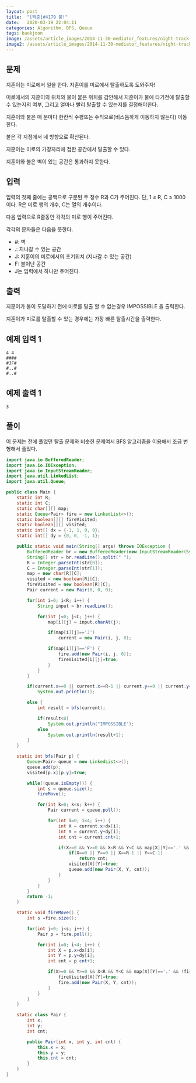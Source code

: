 ```yaml
---
layout: post
title:  "[백준]#4179 불!"
date:   2020-03-19 22:04:11
categories: Algorithm, BFS, Queue
tags: baekjoon
image: /assets/article_images/2014-11-30-mediator_features/night-track.JPG
image2: /assets/article_images/2014-11-30-mediator_features/night-track-mobile.JPG
---
```


문제
--------------------

지훈이는 미로에서 일을 한다. 지훈이를 미로에서 탈출하도록 도와주자!

미로에서의 지훈이의 위치와 불이 붙은 위치를 감안해서 지훈이가 불에 타기전에 탈출할 수 있는지의 여부, 그리고 얼마나 빨리 탈출할 수 있는지를 결정해야한다.

지훈이와 불은 매 분마다 한칸씩 수평또는 수직으로(비스듬하게 이동하지 않는다)  이동한다. 

불은 각 지점에서 네 방향으로 확산된다. 

지훈이는 미로의 가장자리에 접한 공간에서 탈출할 수 있다. 

지훈이와 불은 벽이 있는 공간은 통과하지 못한다.

입력
---------------------------

입력의 첫째 줄에는 공백으로 구분된 두 정수 R과 C가 주어진다. 단, 1 ≤ R, C ≤ 1000 이다. R은 미로 행의 개수, C는 열의 개수이다.

다음 입력으로 R줄동안 각각의 미로 행이 주어진다.

 각각의 문자들은 다음을 뜻한다.

- #: 벽
- .: 지나갈 수 있는 공간
- J: 지훈이의 미로에서의 초기위치 (지나갈 수 있는 공간)
- F: 불이난 공간
- J는 입력에서 하나만 주어진다.

출력
----------------

지훈이가 불이 도달하기 전에 미로를 탈출 할 수 없는경우 IMPOSSIBLE 을 출력한다.

지훈이가 미로를 탈출할 수 있는 경우에는 가장 빠른 탈출시간을 출력한다. 

예제 입력 1 
----------------------

```
4 4
####
#JF#
#..#
#..#
```

예제 출력 1 
------------------------

```
3
```

풀이
--------------------------

이 문제는 전에 풀었던 탈출 문제와 비슷한 문제여서 BFS 알고리즘을 이용해서 조금 변형해서 풀었다.

```java
import java.io.BufferedReader;
import java.io.IOException;
import java.io.InputStreamReader;
import java.util.LinkedList;
import java.util.Queue;

public class Main {
    static int R;
    static int C;
    static char[][] map;
    static Queue<Pair> fire = new LinkedList<>();
    static boolean[][] fireVisited;
    static boolean[][] visited;
    static int[] dx = {-1, 1, 0, 0};
    static int[] dy = {0, 0, -1, 1};

    public static void main(String[] args) throws IOException {
        BufferedReader br = new BufferedReader(new InputStreamReader(System.in));
        String[] str = br.readLine().split(" ");
        R = Integer.parseInt(str[0]);
        C = Integer.parseInt(str[1]);
        map = new char[R][C];
        visited = new boolean[R][C];
        fireVisited = new boolean[R][C];
        Pair current = new Pair(0, 0, 0);

        for(int i=0; i<R; i++) {
            String input = br.readLine();

            for(int j=0; j<C; j++) {
                map[i][j] = input.charAt(j);

                if(map[i][j]=='J')
                    current = new Pair(i, j, 0);

                if(map[i][j]=='F') {
                    fire.add(new Pair(i, j, 0));
                    fireVisited[i][j]=true;
                }
            }
        }

        if(current.x==0 || current.x==R-1 || current.y==0 || current.y==C-1)
            System.out.println(1);

        else {
            int result = bfs(current);

            if(result<0)
                System.out.println("IMPOSSIBLE");
            else
                System.out.println(result+1);
        }
    }

    static int bfs(Pair p) {
        Queue<Pair> queue = new LinkedList<>();
        queue.add(p);
        visited[p.x][p.y]=true;

        while(!queue.isEmpty()) {
            int s = queue.size();
            fireMove();

            for(int k=0; k<s; k++) {
                Pair current = queue.poll();

                for(int i=0; i<4; i++) {
                    int X = current.x+dx[i];
                    int Y = current.y+dy[i];
                    int cnt = current.cnt+1;

                    if(X>=0 && Y>=0 && X<R && Y<C && map[X][Y]=='.' && !fireVisited[X][Y] && !visited[X][Y]) {
                        if(X==0 || Y==0 || X==R-1 || Y==C-1)
                            return cnt;
                        visited[X][Y]=true;
                        queue.add(new Pair(X, Y, cnt));
                    }
                }
            }
        }
        return -1;
    }

    static void fireMove() {
        int s =fire.size();

        for(int j=0; j<s; j++) {
            Pair p = fire.poll();

            for(int i=0; i<4; i++) {
                int X = p.x+dx[i];
                int Y = p.y+dy[i];
                int cnt = p.cnt+1;

                if(X>=0 && Y>=0 && X<R && Y<C && map[X][Y]=='.' && !fireVisited[X][Y]) {
                    fireVisited[X][Y]=true;
                    fire.add(new Pair(X, Y, cnt));
                }
            }
        }
    }

    static class Pair {
        int x;
        int y;
        int cnt;

        public Pair(int x, int y, int cnt) {
            this.x = x;
            this.y = y;
            this.cnt = cnt;
        }
    }
}
```
